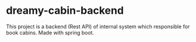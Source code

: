 # dreamy-cabin-backend
This project is a backend (Rest API) of internal system which responsible for book cabins.
Made with spring boot.
